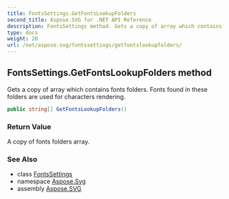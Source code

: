 ```yaml
---
title: FontsSettings.GetFontsLookupFolders
second_title: Aspose.SVG for .NET API Reference
description: FontsSettings method. Gets a copy of array which contains fonts folders. Fonts found in these folders are used for characters rendering
type: docs
weight: 20
url: /net/aspose.svg/fontssettings/getfontslookupfolders/
---
```

## FontsSettings.GetFontsLookupFolders method

Gets a copy of array which contains fonts folders. Fonts found in these folders are used for characters rendering.

```csharp
public string[] GetFontsLookupFolders()
```

### Return Value

A copy of fonts folders array.

### See Also

* class [FontsSettings](../)
* namespace [Aspose.Svg](../../../aspose.svg/)
* assembly [Aspose.SVG](../../../)
